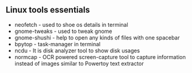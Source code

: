 ## Linux tools essentials

* neofetch - used to shoe os details in terminal
* gnome-tweaks - used to tweak gnome 
* gnome-shushi - help to open any kinds of files with one spacebar 
* bpytop - task-manager in terminal
* ncdu - It is disk analyzer tool to show disk usages
* normcap - OCR powered screen-capture tool to capture information instead of images similar to Powertoy text extractor
